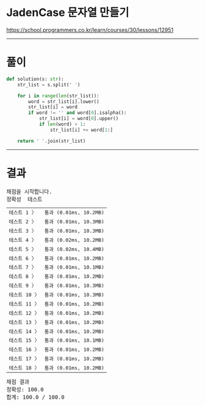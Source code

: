 # JadenCase 문자열 만들기

https://school.programmers.co.kr/learn/courses/30/lessons/12951

----

# 풀이

```python
def solution(s: str):
    str_list = s.split(' ')

    for i in range(len(str_list)):
        word = str_list[i].lower()
        str_list[i] = word
        if word != '' and word[0].isalpha():
            str_list[i] = word[0].upper()
            if len(word) > 1:
                str_list[i] += word[1:]

    return ' '.join(str_list)
```

----

# 결과

<pre class="console-content"><div></div><div class="console-heading">채점을 시작합니다.</div><div class="console-message">정확성  테스트</div><table class="console-test-group" data-category="correctness"><tbody><tr data-testcase-id="18851"><td valign="top" class="td-label">테스트 1 <span>〉</span></td><td class="result passed">통과 (0.01ms, 10.2MB)</td></tr><tr data-testcase-id="18852"><td valign="top" class="td-label">테스트 2 <span>〉</span></td><td class="result passed">통과 (0.01ms, 10.3MB)</td></tr><tr data-testcase-id="18854"><td valign="top" class="td-label">테스트 3 <span>〉</span></td><td class="result passed">통과 (0.01ms, 10.3MB)</td></tr><tr data-testcase-id="18855"><td valign="top" class="td-label">테스트 4 <span>〉</span></td><td class="result passed">통과 (0.02ms, 10.2MB)</td></tr><tr data-testcase-id="18856"><td valign="top" class="td-label">테스트 5 <span>〉</span></td><td class="result passed">통과 (0.02ms, 10.4MB)</td></tr><tr data-testcase-id="18857"><td valign="top" class="td-label">테스트 6 <span>〉</span></td><td class="result passed">통과 (0.01ms, 10.2MB)</td></tr><tr data-testcase-id="18858"><td valign="top" class="td-label">테스트 7 <span>〉</span></td><td class="result passed">통과 (0.01ms, 10.1MB)</td></tr><tr data-testcase-id="18859"><td valign="top" class="td-label">테스트 8 <span>〉</span></td><td class="result passed">통과 (0.01ms, 10.2MB)</td></tr><tr data-testcase-id="18860"><td valign="top" class="td-label">테스트 9 <span>〉</span></td><td class="result passed">통과 (0.01ms, 10.3MB)</td></tr><tr data-testcase-id="18861"><td valign="top" class="td-label">테스트 10 <span>〉</span></td><td class="result passed">통과 (0.01ms, 10.3MB)</td></tr><tr data-testcase-id="18862"><td valign="top" class="td-label">테스트 11 <span>〉</span></td><td class="result passed">통과 (0.01ms, 10.2MB)</td></tr><tr data-testcase-id="18863"><td valign="top" class="td-label">테스트 12 <span>〉</span></td><td class="result passed">통과 (0.01ms, 10.2MB)</td></tr><tr data-testcase-id="18864"><td valign="top" class="td-label">테스트 13 <span>〉</span></td><td class="result passed">통과 (0.01ms, 10.2MB)</td></tr><tr data-testcase-id="18865"><td valign="top" class="td-label">테스트 14 <span>〉</span></td><td class="result passed">통과 (0.01ms, 10.2MB)</td></tr><tr data-testcase-id="18866"><td valign="top" class="td-label">테스트 15 <span>〉</span></td><td class="result passed">통과 (0.01ms, 10.1MB)</td></tr><tr data-testcase-id="29281"><td valign="top" class="td-label">테스트 16 <span>〉</span></td><td class="result passed">통과 (0.01ms, 10.2MB)</td></tr><tr data-testcase-id="121300"><td valign="top" class="td-label">테스트 17 <span>〉</span></td><td class="result passed">통과 (0.01ms, 10.2MB)</td></tr><tr data-testcase-id="121301"><td valign="top" class="td-label">테스트 18 <span>〉</span></td><td class="result passed">통과 (0.01ms, 10.2MB)</td></tr></tbody></table><div class="console-heading">채점 결과</div><div class="console-message">정확성: 100.0</div><div class="console-message">합계: 100.0 / 100.0</div></pre>